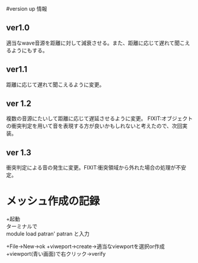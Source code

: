 #version up 情報
## ver1.0
適当なwave音源を距離に対して減衰させる。また、距離に応じて遅れて聞こえるようにもする。

## ver1.1
距離に応じて遅れて聞こえるように変更。

## ver 1.2
複数の音源にたいして距離に応じて遅延させるように変更。
FIXIT:オブジェクトの衝突判定を用いて音を表現する方が良いかもしれないと考えたので、次回実装。

## ver 1.3
衝突判定による音の発生に変更。FIXIT:衝突領域から外れた場合の処理が不安定。




# メッシュ作成の記録
+起動  
ターミナルで  
module load patran' 
patran
と入力

+File->New->ok
+viweport->create->適当なviewportを選択or作成
+viewport(青い画面)で右クリック->verify


